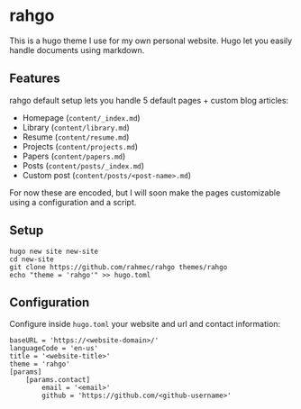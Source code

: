 # rahgo 

This is a hugo theme I use for my own personal website.
Hugo let you easily handle documents using markdown.

## Features

rahgo default setup lets you handle 5 default pages + custom blog articles:

- Homepage (`content/_index.md`)
- Library (`content/library.md`)
- Resume (`content/resume.md`)
- Projects (`content/projects.md`)
- Papers (`content/papers.md`)
- Posts (`content/posts/_index.md`)
- Custom post (`content/posts/<post-name>.md`)

For now these are encoded, but I will soon make the pages customizable using a configuration and a script.

## Setup 

```
hugo new site new-site
cd new-site
git clone https://github.com/rahmec/rahgo themes/rahgo
echo "theme = 'rahgo'" >> hugo.toml
```

## Configuration

Configure inside `hugo.toml` your website and url and contact information:

```
baseURL = 'https://<website-domain>/'
languageCode = 'en-us'
title = '<website-title>'
theme = 'rahgo'
[params]
    [params.contact]
        email = '<email>'
        github = 'https://github.com/<github-username>'
```
